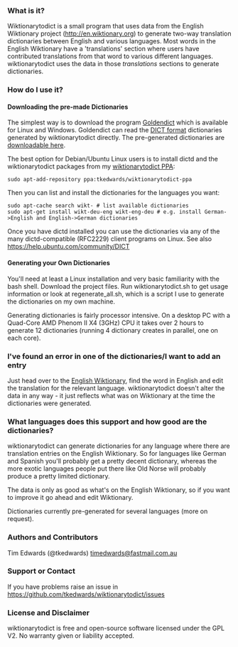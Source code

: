 ### What is it?
Wiktionarytodict is a small program that uses data from the English Wiktionary project (http://en.wiktionary.org) to generate two-way translation dictionaries between English and various languages. Most words in the English Wiktionary have a 'translations' section where users have contributed translations from that word to various different languages. wiktionarytodict uses the data in those _translations_ sections to generate dictionaries.

### How do I use it?
#### Downloading the pre-made Dictionaries
The simplest way is to download the program [Goldendict](http://goldendict.org) which is available for Linux and Windows. Goldendict can read the [DICT format](http://en.wikipedia.org/wiki/DICT) dictionaries generated by wiktionarytodict directly. The pre-generated dictionaries are [downloadable here](https://github.com/tkedwards/wiktionarytodict/releases/download/20230203/wiktionarytodict-20230203.zip).

The best option for Debian/Ubuntu Linux users is to install dictd and the wiktionarytodict packages from my [wiktionarytodict PPA](https://launchpad.net/~tkedwards/+archive/ubuntu/wiktionarytodict-ppa):

    sudo apt-add-repository ppa:tkedwards/wiktionarytodict-ppa

Then you can list and install the dictionaries for the languages you want:

    sudo apt-cache search wikt- # list available dictionaries
    sudo apt-get install wikt-deu-eng wikt-eng-deu # e.g. install German->English and English->German dictionaries

Once you have dictd installed you can use the dictionaries via any of the many dictd-compatible (RFC2229) client programs on Linux. See also https://help.ubuntu.com/community/DICT

#### Generating your Own Dictionaries
You'll need at least a Linux installation and very basic familiarity with the bash shell. Download the project files. Run wiktionarytodict.sh to get usage information or look at regenerate_all.sh, which is a script I use to generate the dictionaries on my own machine.

Generating dictionaries is fairly processor intensive. On a desktop PC with a Quad-Core AMD Phenom II X4 (3GHz) CPU it takes over 2 hours to generate 12 dictionaries (running 4 dictionary creates in parallel, one on each core).

### I've found an error in one of the dictionaries/I want to add an entry
Just head over to the [English Wiktionary](http://en.wiktionary.org), find the word in English and edit the translation for the relevant language. wiktionarytodict doesn't alter the data in any way - it just reflects what was on Wiktionary at the time the dictionaries were generated.

### What languages does this support and how good are the dictionaries?
wiktionarytodict can generate dictionaries for any language where there are translation entries on the English Wiktionary. So for languages like German and Spanish you'll probably get a pretty decent dictionary, whereas the more exotic languages people put there like Old Norse will probably produce a pretty limited dictionary.

The data is only as good as what's on the English Wiktionary, so if you want to improve it go ahead and edit Wiktionary.

Dictionaries currently pre-generated for several languages (more on request).

### Authors and Contributors
Tim Edwards (@tkedwards) timedwards@fastmail.com.au

### Support or Contact
If you have problems raise an issue in https://github.com/tkedwards/wiktionarytodict/issues

### License and Disclaimer
wiktionarytodict is free and open-source software licensed under the GPL V2. No warranty given or liability accepted.
